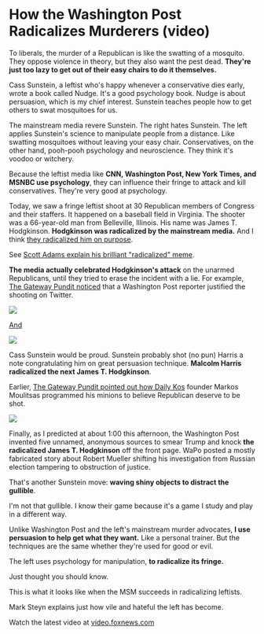 # How the Washington Post Radicalizes Murderers (video)

To liberals, the murder of a Republican is like the swatting of a mosquito. They oppose violence in theory, but they also want the pest dead. **They're just too lazy to get out of their easy chairs to do it themselves.**

Cass Sunstein, a leftist who's happy whenever a conservative dies early, wrote a book called Nudge. It's a good psychology book. Nudge is about persuasion, which is my chief interest. Sunstein teaches people how to get others to swat mosquitoes for us.

The mainstream media revere Sunstein. The right hates Sunstein. The left applies Sunstein's science to manipulate people from a distance. Like swatting mosquitoes without leaving your easy chair. Conservatives, on the other hand, pooh-pooh psychology and neuroscience. They think it's voodoo or witchery.

Because the leftist media like **CNN, Washington Post, New York Times, and MSNBC use psychology**, they can influence their fringe to attack and kill conservatives. They're very good at psychology.

Today, we saw a fringe leftist shoot at 30 Republican members of Congress and their staffers. It happened on a baseball field in Virginia. The shooter was a 66-year-old man from Belleville, Illinois. His name was James T. Hodgkinson. **Hodgkinson was radicalized by the mainstream media.** And I think [they radicalized him on purpose](http://www.foxnews.com/us/2017/06/14/scalise-shooter-dead-gunman-idd-as-trump-hating-building-inspector-from-illinois.html).

See [Scott Adams explain his brilliant "radicalized" meme](https://www.pscp.tv/ScottAdamsSays/1RDGlZqrLyDxL?t=0).

**The media actually celebrated Hodgkinson's attack** on the unarmed Republicans, until they tried to erase the incident with a lie. For example, [The Gateway Pundit noticed](http://www.thegatewaypundit.com/2017/06/writer-wapo-attempts-justify-shooting-elected-representatives-radicalleft/) that a Washington Post reporter justified the shooting on Twitter.

![](https://hennessysview.com/wp-content/uploads/2017/06/Screenshot-2017-06-14-19.28.39.png)

[And](http://www.thegatewaypundit.com/2017/06/writer-wapo-attempts-justify-shooting-elected-representatives-radicalleft/)

![](https://hennessysview.com/wp-content/uploads/2017/06/Screenshot-2017-06-14-19.30.23.png)

Cass Sunstein would be proud. Sunstein probably shot (no pun) Harris a note congratulating him on great persuasion technique. **Malcolm Harris radicalized the next James T. Hodgkinson**.

Earlier, [The Gateway Pundit pointed out how Daily Kos](http://www.thegatewaypundit.com/2017/06/founder-left-wing-vox-congressman-shot-republicans-getting-want/) founder Markos Moulitsas programmed his minions to believe Republican deserve to be shot.

![](https://hennessysview.com/wp-content/uploads/2017/06/Screenshot-2017-06-14-19.33.14.png)

Finally, as I predicted at about 1:00 this afternoon, the Washington Post invented five unnamed, anonymous sources to smear Trump and knock **the radicalized James T. Hodgkinson** off the front page. WaPo posted a mostly fabricated story about Robert Mueller shifting his investigation from Russian election tampering to obstruction of justice.

That's another Sunstein move: **waving shiny objects to distract the gullible**.

I'm not that gullible. I know their game because it's a game I study and play in a different way.

Unlike Washington Post and the left's mainstream murder advocates, **I use persuasion to help get what they want.** Like a personal trainer. But the techniques are the same whether they're used for good or evil.

The left uses psychology for manipulation, **to radicalize its fringe.**

Just thought you should know.

This is what it looks like when the MSM succeeds in radicalizing leftists.

<script type="text/javascript" src="//video.foxnews.com/v/embed.js?id=5471292591001&amp;w=466&amp;h=263"></script>

Mark Steyn explains just how vile and hateful the left has become.

<script type="text/javascript" src="//video.foxnews.com/v/embed.js?id=5471698191001&amp;w=466&amp;h=263"></script>

<noscript>Watch the latest video at <a href="//video.foxnews.com">video.foxnews.com</a></noscript>